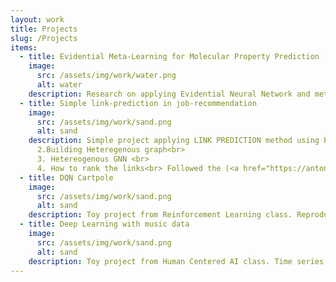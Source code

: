 ```yaml
---
layout: work
title: Projects
slug: /Projects
items:
  - title: Evidential Meta-Learning for Molecular Property Prediction
    image:
      src: /assets/img/work/water.png
      alt: water
    description: Research on applying Evidential Neural Network and meta learning scheme to Molecular Property Prediction. Supervised molecular property prediction is widely recognized for its usefulness in various applications. However, challenges arise due to inadequate and imbalanced labeled data, making the learning process difficult. Additionally, ensuring the reliability of predictions is crucial, particularly in cost and safety-critical fields like drug discovery. EM3P2 utilizes an evidential graph isomorphism network classifier trained on multi-task molecular property datasets, incorporating a model-agnostic meta-learning (MAML) approach.  (<a href="https://github.com/Ajou-DILab/EM3P2">Code Link</a>)
  - title: Simple link-prediction in job-recommendation
    image:
      src: /assets/img/work/sand.png
      alt: sand
    description: Simple project applying LINK PREDICTION method using PYG on DACON job_recommendation dataset. There were a lot of things to consider.<br> 1. Building Node_representation of RESUME NODE and RECRUITMENT NODE from Tabular data. (used BERT model to get embedding of string feature)<br> 
      2.Building Heteregenous graph<br>
      3. Hetereogenous GNN <br>
      4. How to rank the links<br> Followed the (<a href="https://antoniolonga.github.io/Advanced_PyG_tutorials/index.html">PYG tutorial</a>) and was able to apply it on new data. (<a href="https://github.com/hidden719/dacon_jobrecommend">Code Link</a>)
  - title: DQN Cartpole
    image:
      src: /assets/img/work/sand.png
      alt: sand
    description: Toy project from Reinforcement Learning class. Reproduced DQN using Gymnasium cartpole. DQN serves as an entry-level implementation for understanding RL and its application in Deep Neural Networks. Using the Cartpole environment provided by OpenAI Gym, we can observe how the agent learns to balance the pole by training it with the DQN algorithm. (<a href="https://github.com/hidden719/dqn_cartpole">Code Link</a>)
  - title: Deep Learning with music data
    image:
      src: /assets/img/work/sand.png
      alt: sand
    description: Toy project from Human Centered AI class. Time series data consists of observations made at specific time points, which can be analyzed to understand past dependencies and predict future patterns. Audio classification, particularly in the field of music, involves categorizing audio recordings based on factors like genre, instruments, and tempo. Traditional machine learning methods are used in this project to extract features from the audio data, such as Amplitude Envelope, RMS Energy, ZCR, Spectral Centroid, Bandwidth, MFCC, and chroma features. These features are then used to train models like RandomForestClassifier, SVM, and LogisticRegression to classify music and achieve accuracy in the classification task.(<a href="https://github.com/hidden719/audioclassfication">Code Link</a>)
---
```



<br />
<br />
